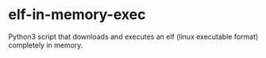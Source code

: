 # elf-in-memory-exec
Python3 script that downloads and executes an elf (linux executable format) completely in memory.
